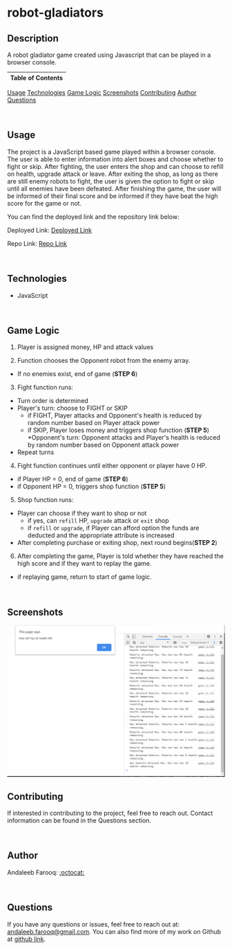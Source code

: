 # robot-gladiators

## Description
A robot gladiator game created using Javascript that can be played in a browser console.



Table of Contents |
-------------------|
[Usage](#Usage)
[Technologies](#Technologies)
[Game Logic](#Game-Logic)
[Screenshots](#Screenshots)
[Contributing](#Contributing)
[Author](#Author)
[Questions](#Questions)

<br />

## Usage

The project is a JavaScript based game played within a browser console. The user is able to enter information into alert boxes and choose whether to fight or skip. After fighting, the user enters the shop and can choose to refill on health, upgrade attack or leave. After exiting the shop, as long as there are still enemy robots to fight, the user is given the option to fight or skip until all enemies have been defeated. After finishing the game, the user will be informed of their final score and be informed if they have beat the high score for the game or not.

You can find the deployed link and the repository link below:

Deployed Link: [Deployed Link](https://cerafinn.github.io/robot-gladiators)

Repo Link: [Repo Link](https://github.com/cerafinn/robot-gladiators)

<br />

## Technologies

* JavaScript

<br />

## Game Logic

1. Player is assigned money, HP and attack values

2. Function chooses the Opponent robot from the enemy array.
  * If no enemies exist, end of game (**STEP 6**)

3. Fight function runs:
  * Turn order is determined
  * Player's turn: choose to FIGHT or SKIP
    * if FIGHT, Player attacks and Opponent's health is reduced by random number based on Player attack power
    * if SKIP, Player loses money and triggers shop function (**STEP 5**)
  *Opponent's turn: Opponent attacks and Player's health is reduced by random number based on Opponent attack power
  * Repeat turns

4. Fight function continues until either opponent or player have 0 HP.
  * if Player HP = 0, end of game (**STEP 6**)
  * if Opponent HP = 0, triggers shop function (**STEP 5**)

5. Shop function runs:
  * Player can choose if they want to shop or not
    * if yes, can `refill` HP, `upgrade` attack or `exit` shop
    * if `refill` or `upgrade`, if Player can afford option the funds are deducted and the appropriate attribute is increased
  * After completing purchase or exiting shop, next round begins(**STEP 2**)

6. After completing the game, Player is told whether they have reached the high score and if they want to replay the game.
  * if replaying game, return to start of game logic.

<br />

## Screenshots

![IMG](./assets/images/robot-gladiators-screenshot.png)

## Contributing

If interested in contributing to the project, feel free to reach out. Contact information can be found in the Questions section.

<br />

## Author

Andaleeb Farooq: [:octocat:](https://github.com/cerafinn)

<br />

## Questions

If you have any questions or issues, feel free to reach out at: andaleeb.farooq@gmail.com.
You can also find more of my work on Github at [github link](https://github.com/cerafinn).